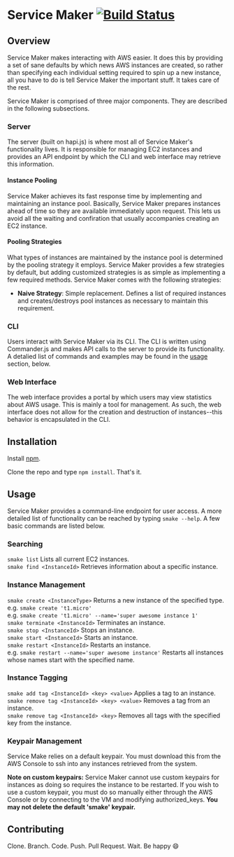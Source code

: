 # Service Maker   [![Build Status](https://travis-ci.org/inetCatapult/service-maker.svg?branch=master)](https://travis-ci.org/inetCatapult/service-maker)

## Overview 
Service Maker makes interacting with AWS easier. It does this by providing a set of sane defaults by which news AWS instances are created, so rather than specifying each individual setting required to spin up a new instance, all you have to do is tell Service Maker the important stuff. It takes care of the rest.

Service Maker is comprised of three major components. They are described in the following subsections.

### Server
The server (built on hapi.js) is where most all of Service Maker's functionality lives. It is responsible for managing EC2 instances and provides an API endpoint by which the CLI and web interface may retrieve this information. 

#### Instance Pooling
Service Maker achieves its fast response time by implementing and maintaining an instance pool. Basically, Service Maker prepares instances ahead of time so they are available immediately upon request. This lets us avoid all the waiting and confiration that usually accompanies creating an EC2 instance. 

#### Pooling Strategies
What types of instances are maintained by the instance pool is determined by the pooling strategy it employs. Service Maker provides a few strategies by default, but adding customized strategies is as simple as implementing a few required methods. Service Maker comes with the following strategies:

 * **Naive Strategy**: Simple replacement. Defines a list of required instances and creates/destroys pool instances as necessary to maintain this requirement.

### CLI
Users interact with Service Maker via its CLI. The CLI is written using Commander.js and makes API calls to the server to provide its functionality. A detalied list of commands and examples may be found in the [usage](#usage) section, below. 

### Web Interface
The web interface provides a portal by which users may view statistics about AWS usage. This is mainly a tool for management. As such, the web interface does not allow for the creation and destruction of instances--this behavior is encapsulated in the CLI. 

## Installation
Install [npm](https://www.npmjs.com/).

Clone the repo and type `npm install`. That's it. 

## <a name='usage'></a>Usage
Service Maker provides a command-line endpoint for user access. A more detailed list of functionality can be reached by typing `smake --help`. A few basic commands are listed below.

### Searching
`smake list` Lists all current EC2 instances.   
`smake find <InstanceId>` Retrieves information about a specific instance.  

### Instance Management
`smake create <InstanceType>` Returns a new instance of the specified type.  
e.g. `smake create 't1.micro'`  
e.g. `smake create 't1.micro' --name='super awesome instance 1'`  
`smake terminate <InstanceId>` Terminates an instance.  
`smake stop <InstanceId>` Stops an instance.  
`smake start <InstanceId>` Starts an instance.  
`smake restart <InstanceId>` Restarts an instance.  
e.g. `smake restart --name='super awesome instance'` Restarts all instances whose names start with the specified name.

### Instance Tagging
`smake add tag <InstanceId> <key> <value>` Applies a tag to an instance.  
`smake remove tag <InstanceId> <key> <value>` Removes a tag from an instance.  
`smake remove tag <InstanceId> <key>` Removes all tags with the specified key from the instance.

### Keypair Management
Service Make relies on a default keypair. You must download this from the AWS Console to ssh into any instances retrieved from the system. 

**Note on custom keypairs:** Service Maker cannot use custom keypairs for instances as doing so requires the instance to be restarted. If you wish to use a custom keypair, you must do so manually either through the AWS Console or by connecting to the VM and modifying authorized_keys. **You may not delete the default 'smake' keypair.**

## Contributing
Clone. Branch. Code. Push. Pull Request. Wait. Be happy :smile: